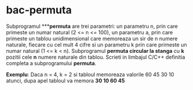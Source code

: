 # bac-permuta

Subprogramul *****permuta** are trei parametri: 
un parametru n, prin care primeste un numar natural (2 <= n <= 100), 
un parametru a, prin care primeste un tablou unidimensional care memoreaza 
un sir de n numere naturale, fiecare cu cel mult 4 cifre si un parametru k 
prin care primeste un numar natural (1 <= k < n). 
Subprogramul **permuta circular la stanga** cu **k** pozitii cele **n** numere naturale 
din tablou. Scrieti in limbajul C/C++ definitia completa a subprogramului **permuta**.

**Exemplu**: Daca n = 4, k = 2 si tabloul memoreaza valorile 
60 45 30 10 atunci, dupa apel tabloul va memora **30 10 60 45**
